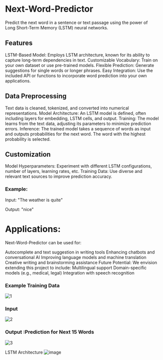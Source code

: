 # Next-Word-Predictor

 
Predict the next word in a sentence or text passage using the power of Long Short-Term Memory (LSTM) neural networks.

## Features

LSTM-Based Model: Employs LSTM architecture, known for its ability to capture long-term dependencies in text.
Customizable Vocabulary: Train on your own dataset or use pre-trained models.
Flexible Prediction: Generate suggestions for single words or longer phrases.
Easy Integration: Use the included API or functions to incorporate word prediction into your own applications.

## Data Preprocessing
Text data is cleaned, tokenized, and converted into numerical representations.
Model Architecture: An LSTM model is defined, often including layers for embedding, LSTM cells, and output.
Training: The model learns from the text data, adjusting its parameters to minimize prediction errors.
Inference: The trained model takes a sequence of words as input and outputs probabilities for the next word. The word with the highest probability is selected.

## Customization
Model Hyperparameters: Experiment with different LSTM configurations, number of layers, learning rates, etc.
Training Data: Use diverse and relevant text sources to improve prediction accuracy.

### Example: 

Input:  "The weather is quite"

Output: "nice"

# Applications:
Next-Word-Predictor can be used for:

Autocomplete and text suggestion in writing tools
Enhancing chatbots and conversational AI
Improving language models and machine translation
Creative writing and brainstorming assistance
Future Potential: We envision extending this project to include:
Multilingual support
Domain-specific models (e.g., medical, legal)
Integration with speech recognition

### Example Training Data
![1](https://github.com/VanshGupta1905/Next-Word-Predictor/assets/97848559/12702109-e931-4d4c-ab0c-7d3271bfe8d0)
### Input
![2](https://github.com/VanshGupta1905/Next-Word-Predictor/assets/97848559/ecae0b98-025f-44a2-96ec-4ac7e77f7aa6)
### Output :Prediction for Next 15 Words
![3](https://github.com/VanshGupta1905/Next-Word-Predictor/assets/97848559/b06c40a4-2bb2-4650-b153-63678e8e6071)

LSTM Architecture
![image](https://github.com/VanshGupta1905/Next-Word-Predictor/assets/97848559/9d610c39-d238-48e9-b494-b01d2b3e4997)
